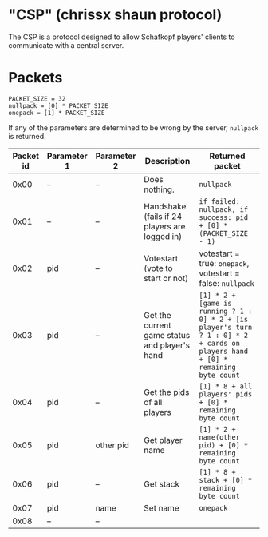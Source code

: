 # "CSP" (chrissx shaun protocol)

The CSP is a protocol designed to allow Schafkopf players' clients to
communicate with a central server.

# Packets

```
PACKET_SIZE = 32
nullpack = [0] * PACKET_SIZE
onepack = [1] * PACKET_SIZE
```

If any of the parameters are determined to be wrong by the server,
`nullpack` is returned.

Packet id|Parameter 1|Parameter 2|Description|Returned packet
---|---|---|---|---
0x00|–|–|Does nothing.|`nullpack`
0x01|–|–|Handshake (fails if 24 players are logged in)|`if failed: nullpack, if success: pid + [0] * (PACKET_SIZE - 1)`
0x02|pid|–|Votestart (vote to start or not)|votestart = true: `onepack`, votestart = false: `nullpack`
0x03|pid|–|Get the current game status and player's hand|`[1] * 2 + [game is running ? 1 : 0] * 2 + [is player's turn ? 1 : 0] * 2 + cards on players hand + [0] * remaining byte count`
0x04|pid|–|Get the pids of all players|`[1] * 8 + all players' pids + [0] * remaining byte count`
0x05|pid|other pid|Get player name|`[1] * 2 + name(other pid) + [0] * remaining byte count`
0x06|pid|–|Get stack|`[1] * 8 + stack + [0] * remaining byte count`
0x07|pid|name|Set name|`onepack`
0x08|–|–|
